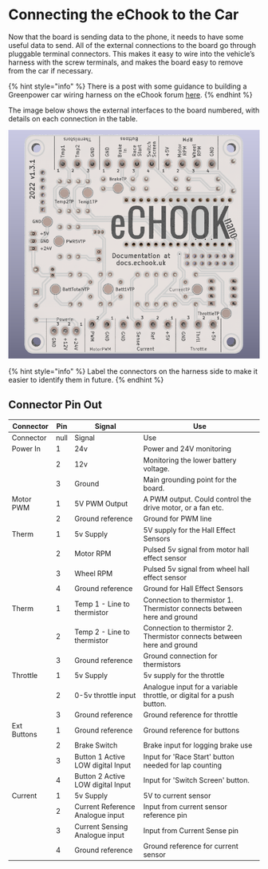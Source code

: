 # Connecting the eChook to the Car

Now that the board is sending data to the phone, it needs to have some useful data to send. All of the external connections to the board go through pluggable terminal connectors. This makes it easy to wire into the vehicle’s harness with the screw terminals, and makes the board easy to remove from the car if necessary.

{% hint style="info" %}
There is a post with some guidance to building a Greenpower car wiring harness on the eChook forum [here](http://echook.boards.net/thread/26).
{% endhint %}

The image below shows the external interfaces to the board numbered, with details on each connection in the table.&#x20;

![eChook nano v1.3.1 Board Bottom View with connector pinouts](<../.gitbook/assets/image (10).png>)

{% hint style="info" %}
&#x20;Label the connectors on the harness side to make it easier to identify them in future.
{% endhint %}

## Connector Pin Out

<table data-header-hidden><thead><tr><th>Connector</th><th data-type="number">Pin</th><th>Signal</th><th>Use</th></tr></thead><tbody><tr><td>Connector</td><td>null</td><td>Signal</td><td>Use</td></tr><tr><td>Power In</td><td>1</td><td>24v</td><td>Power and 24V monitoring</td></tr><tr><td></td><td>2</td><td>12v</td><td>Monitoring the lower battery voltage. </td></tr><tr><td></td><td>3</td><td>Ground</td><td>Main grounding point for the board.</td></tr><tr><td>Motor PWM</td><td>1</td><td>5V PWM Output</td><td>A PWM output. Could control the drive motor, or a fan etc.</td></tr><tr><td></td><td>2</td><td>Ground reference</td><td>Ground for PWM line</td></tr><tr><td>Therm</td><td>1</td><td>5v Supply</td><td>5V supply for the Hall Effect Sensors</td></tr><tr><td></td><td>2</td><td>Motor RPM </td><td>Pulsed 5v signal from motor hall effect sensor</td></tr><tr><td></td><td>3</td><td>Wheel RPM</td><td>Pulsed 5v signal from wheel hall effect sensor</td></tr><tr><td></td><td>4</td><td>Ground reference</td><td>Ground for Hall Effect Sensors</td></tr><tr><td>Therm</td><td>1</td><td>Temp 1 - Line to thermistor</td><td>Connection to thermistor 1. Thermistor connects between here and ground</td></tr><tr><td></td><td>2</td><td>Temp 2 - Line to thermistor</td><td>Connection to thermistor 2. Thermistor connects between here and ground</td></tr><tr><td></td><td>3</td><td>Ground reference</td><td>Ground connection for thermistors</td></tr><tr><td>Throttle</td><td>1</td><td>5v Supply</td><td>5v supply for the throttle</td></tr><tr><td></td><td>2</td><td>0-5v throttle input</td><td>Analogue input for a variable throttle, or digital for a push button.</td></tr><tr><td></td><td>3</td><td>Ground reference</td><td>Ground reference for throttle</td></tr><tr><td>Ext Buttons</td><td>1</td><td>Ground reference</td><td>Ground reference for buttons</td></tr><tr><td></td><td>2</td><td>Brake Switch</td><td>Brake input for logging brake use</td></tr><tr><td></td><td>3</td><td>Button 1 Active LOW digital Input</td><td>Input for 'Race Start' button needed for lap counting</td></tr><tr><td></td><td>4</td><td>Button 2 Active LOW digital Input</td><td>Input for 'Switch Screen' button.</td></tr><tr><td>Current</td><td>1</td><td>5v Supply</td><td>5V to current sensor</td></tr><tr><td></td><td>2</td><td>Current Reference Analogue input</td><td>Input from current sensor reference pin</td></tr><tr><td></td><td>3</td><td>Current Sensing Analogue input</td><td>Input from Current Sense pin</td></tr><tr><td></td><td>4</td><td>Ground reference</td><td>Ground reference for current sensor</td></tr></tbody></table>
